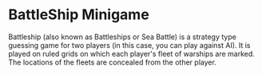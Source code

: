 # BattleShip Minigame
Battleship (also known as Battleships or Sea Battle) is a strategy type guessing game for two players (in this case, you can play against AI). It is played on ruled grids on which each player's fleet of warships are marked. The locations of the fleets are concealed from the other player.
